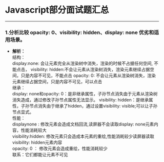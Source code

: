 # Javascript部分面试题汇总
---
### 1.分析比较 opacity: 0、visibility: hidden、display: none 优劣和适用场景。
   - **解析：**<br>
    结构：<br>
    display:none: 会让元素完全从渲染树中消失，渲染的时候不占据任何空间, 不能点击，
    visibility: hidden:不会让元素从渲染树消失，渲染元素继续占据空间，只是内容不可见，不能点击
    opacity: 0: 不会让元素从渲染树消失，渲染元素继续占据空间，只是内容不可见，可以点击<br>
    继承：<br>
    display: none和opacity: 0：是非继承属性，子孙节点消失由于元素从渲染树消失造成，通过修改子孙节点属性无法显示。
    visibility: hidden：是继承属性，子孙节点消失由于继承了hidden，通过设置visibility: visible;可以让子孙节点显式。<br>
    性能：<br>
    displaynone : 修改元素会造成文档回流,读屏器不会读取display: none元素内容，性能消耗较大<br>
    visibility:hidden: 修改元素只会造成本元素的重绘,性能消耗较少读屏器读取visibility: hidden元素内容<br>
    opacity: 0 ： 修改元素会造成重绘，性能消耗较少<br>
    联系：它们都能让元素不可见<br>

